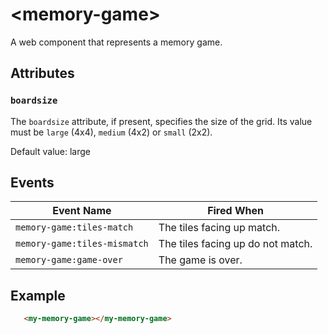 # &lt;memory-game&gt;

A web component that represents a memory game.

## Attributes

### `boardsize`

The `boardsize` attribute, if present, specifies the size of the grid. Its value must be `large` (4x4), `medium` (4x2) or `small` (2x2).

Default value: large

## Events

| Event Name | Fired When |
|------------|------------|
| `memory-game:tiles-match`| The tiles facing up match.
| `memory-game:tiles-mismatch`| The tiles facing up do not match.
| `memory-game:game-over`| The game is over.


## Example

```html
   <my-memory-game></my-memory-game>
```